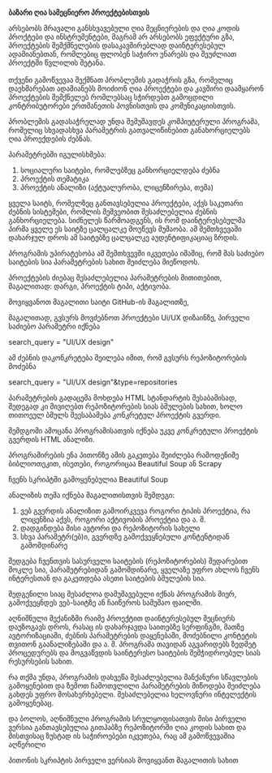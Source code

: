 **ბაზარი ღია სამეცნიერო პროექტებისთვის**

არსებობს მრავალი განსხვავებული ღია მეცნიერების და ღია კოდის პროქტები და ინსტრუმენტები, მაგრამ არ არსებობს ეფექტური გზა, პროექტების შემქმნელების დასაკავშირებლად დაინტერესებულ ადამიანებთან, რომლებიც ფლობენ საჭირო უნარებს და შეუძლიათ პროექტში წვლილის შეტანა.<br><br>თქვენი გამოწვევაა შექმნათ პრობლემის გადაჭრის გზა, რომელიც დაეხმარებათ ადამიანებს მოიძიონ ღია პროექტები და კავშირი დაამყარონ პროექტების შემქნელებ რომლებსაც სჭირდებთ გამოცდილი კონტრიბუტორები ერთმანეთის პოვნისთვის და კომუნიკაციისთვის.

პრობლემის გადასაჭრელად უნდა შემუშავდეს კომპიუტერული პროგრამა, რომელიც სხვადასხვა პარამეტრის გათვალიწინებით განახორციელებს ღია პროექდების ძებნას.

პარამეტრებში იგულისხმება:

1. სოციალური საიტები, რომლებზეც განხორციელდება ძებნა
2. პროექტის თემატიკა
3. პროექტის ანალიზი (აქტუალურობა, ლიცენზირება, თემა)

ყველა საიტს, რომელზეც განთავსებულია პროექტები, აქვს საკუთარი ძებნის სისტემები, რომლის მეშვეობით შესაძლებელია ძებნის განხორციელება. სიძნელეს წარმოადგენს, ის რომ დაინტერესებულმა პირმა ყველე ეს საიტზე ცალცალკე მოუწევს მუშაობა. ამ შემთხვევაში დახარჯულ დროს ამ საიტებზე ცალცალკე აუდენტიფიკაციაც ზრდის.

პროგრამის უპირატესობა ამ შემთხვევში იკვეთება იმაშიც, რომ მას საძიებო საიტების სია პარამეტრების სახით შეიძლება მიეწოდოს.

პროექტების ძიებაც შესაძლებელია პარამეტრების მითითებით, მაგალითად: დარგი, პროექტის ტიპი, აქტივობა.

მოვიყვანოთ მაგალითი საიტი GitHub-ის მაგალითზე, 

მაგალითად, გვსურს მოვძებნოთ პროექტები Ui/UX დიზაინზე, პირველი საძიებო პარამეტრი იქნება

search_query = "UI/UX design"


ამ ძებნის დაკონკრეტება შეილება იმით, რომ  გვსურს რეპოზიტორების მოძებნა

search_query = "UI/UX design"&type=repositories

პარამეტრების გადაცემა მოხდება HTML სტანდარტის შესაბამისად, შედეგად კი მივიღებთ რეპოზიტორების სიას ბმულების სახით, ხოლო თითოეულ ბმულს შეესაბამება კონკრეტულ პროექტის გვერდი.

შემდგომი ამოცანა პროგრამისათვის იქნება უკვე კონკრეტული პროექტის გვერდის HTML ანალიზი. 

პროგრამირების ენა პითონზე ამის გაკეთება შეიძლება რამოდენიმე ბიბლიოთეკით, ისეთები, როგორიცაა Beautiful Soup ან Scrapy

ჩვენს სკრიპტში გამოყენებულია Beautiful Soup 

ანალიზის თემა იქნება მაგალითისთვის შემდეგი:

1. ვებ გვერდის ანალიზით გამოირკვევა როგორი ტიპის პროექტია, რა ლიცენზია აქვს, როგორი აქტივობის პროექტია და ა. შ.
2. დადგინდება მისი ავტორი და რეპოზიტორის სახელი
3. სხვა პარამეტრ(ებ)ი, გვერდზე გამოქვეყნებული კონტენტიდან გამომდინარე

შედგება ჩვენთვის სასურველი საიტების (რეპოზიტორების) შედარებით მოკლე სია, პარამეტრებიდან გამომდინარე, ყველაზე უფრო ახლოს ჩვენს ინტერესთან და გაკეთდება ასეთი საიტების ბმულების სია.

შედგენილი სიაც შესაძლოა დამუშავებული იქნას პროგრამის მიერ, გამოქვეყნდეს ვებ-საიტზე ან ჩაიწეროს სამუშაო ფაილში.

აღნიშნული მექანიზმი რაიმე პროექტით დაინტერესებულ მეცნიერს დაუზოგავს დროს, რასაც ის დახარჯავდა საითებზე სერფინგში, მათზე ავტორიზაციაში, ძებნის პარამეტრების დაყენებაში, მოძებნილი კონტეტის თვითონ გაანალიზებაში და ა. შ. პროგრამა თავიდან აგვარიდებს ზედმეტ პროცედურებს და მოგვაწვდის საინტერესო საიტების შემჭიდროებულ სიას რესურსების სახით. 

რა თქმა უნდა, პროგრამის დახვეწა შესაძლებელია მანქანური სწავლების გამოყენებით და ზემოთ ჩამოთვლილი პარამეტრების მიწოდება შეიძლება გახდეს უფრო მოსახერხებელი. შესაძლებელია ხელოვნური ინტელექტის გამოყენებაც.

და ბოლოს, აღნიშნული პროგრამის სრულყოფისათვის მისი პირველი ვერსია განთავსებულია გითჰაბზე რეპოზიტორში ღია კოდის სახით და მისთვისაც ზუსტად ის საჭიროებები იკვეთება, რაც ამ გამოწვევაშია აღწერილი

პითონის სკრიპტის პირველი ვერსიას მოვიყვანთ მაგალითის სახით
